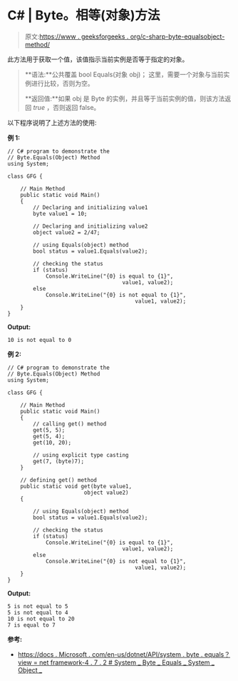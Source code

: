 # C# | Byte。相等(对象)方法

> 原文:[https://www . geeksforgeeks . org/c-sharp-byte-equalsobject-method/](https://www.geeksforgeeks.org/c-sharp-byte-equalsobject-method/)

此方法用于获取一个值，该值指示当前实例是否等于指定的对象。

> **语法:**公共覆盖 bool Equals(对象 obj)；
> 这里，需要一个对象与当前实例进行比较，否则为空。
> 
> **返回值:**如果 obj 是 Byte 的实例，并且等于当前实例的值，则该方法返回 *true* ，否则返回 false。

以下程序说明了上述方法的使用:

**例 1:**

```
// C# program to demonstrate the
// Byte.Equals(Object) Method
using System;

class GFG {

    // Main Method
    public static void Main()
    {
        // Declaring and initializing value1
        byte value1 = 10;

        // Declaring and initializing value2
        object value2 = 2/47;

        // using Equals(object) method
        bool status = value1.Equals(value2);

        // checking the status
        if (status)
            Console.WriteLine("{0} is equal to {1}",
                                    value1, value2);
        else
            Console.WriteLine("{0} is not equal to {1}",
                                        value1, value2);
    }
}
```

**Output:**

```
10 is not equal to 0

```

**例 2:**

```
// C# program to demonstrate the
// Byte.Equals(Object) Method
using System;

class GFG {

    // Main Method
    public static void Main()
    {
        // calling get() method
        get(5, 5);
        get(5, 4);
        get(10, 20);

        // using explicit type casting
        get(7, (byte)7);
    }

    // defining get() method
    public static void get(byte value1,
                        object value2)
    {

        // using Equals(object) method
        bool status = value1.Equals(value2);

        // checking the status
        if (status)
            Console.WriteLine("{0} is equal to {1}",
                                    value1, value2);
        else
            Console.WriteLine("{0} is not equal to {1}",
                                        value1, value2);
    }
}
```

**Output:**

```
5 is not equal to 5
5 is not equal to 4
10 is not equal to 20
7 is equal to 7

```

**参考:**

*   [https://docs . Microsoft . com/en-us/dotnet/API/system . byte . equals？view = net framework-4 . 7 . 2 # System _ Byte _ Equals _ System _ Object _](https://docs.microsoft.com/en-us/dotnet/api/system.byte.equals?view=netframework-4.7.2#System_Byte_Equals_System_Object_)